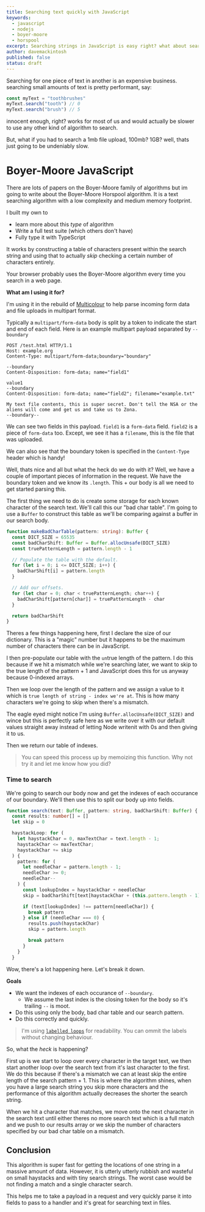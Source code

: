 ```yaml
---
title: Searching text quickly with JavaScript
keywords: 
  - javascript
  - nodejs
  - boyer-moore
  - horspool
excerpt: Searching strings in JavaScript is easy right? what about searching through hundreds of megabytes of text or binary or even several gigabytes? Boyer-Moore Horspool to the rescue!
author: davemackintosh
published: false
status: draft
---
```


Searching for one piece of text in another is an expensive business. searching small amounts of text is pretty performant, say:

```javascript
const myText = "toothbrushes"
myText.search("tooth") // 0
myText.search("brush") // 5
```

innocent enough, right? works for most of us and would actually be slower to use any other kind of algorithm to search. 

But, what if you had to search a 1mb file upload, 100mb? 1GB? well, thats just going to be undeniably slow. 

# Boyer-Moore JavaScript

There are lots of papers on the Boyer-Moore family of algorithms but im going to write about the Boyer-Moore Horspool algorithm. It is a text searching algorithm with a low complexity and medium memory footprint.

I built my own to

* learn more about this _type_ of algorithm
* Write a full test suite (which others don't have)
* Fully type it with TypeScript

It works by constructing a table of characters present within the search string and using that to actually *skip* checking a certain number of characters entirely.

Your browser probably uses the Boyer-Moore algorithm every time you search in a web page.

**What am I using it for?**

I'm using it in the rebuild of [Multicolour](https://getmulticolour.com) to help parse incoming form data and file uploads in multipart format.

Typically a `multipart/form-data` body is split by a token to indicate the start and end of each field. Here is an example multipart payload separated by `--boundary`

```text
POST /test.html HTTP/1.1
Host: example.org
Content-Type: multipart/form-data;boundary="boundary"

--boundary
Content-Disposition: form-data; name="field1"

value1
--boundary
Content-Disposition: form-data; name="field2"; filename="example.txt"

My text file contents, this is super secret. Don't tell the NSA or the aliens will come and get us and take us to Zona.
--boundary--
```

We can see two fields in this payload. `field1` is a `form-data` field. `field2` is a piece of `form-data` too. Except, we see it has a `filename`, this is the file that was uploaded.

We can also see that the boundary token is specified in the `Content-Type` header which is handy!

Well, thats nice and all but what the heck do we do with it? Well, we have a couple of important pieces of information in the request. We have the boundary token and we know its `.length`. This + our body is all we need to get started parsing this.

The first thing we need to do is create some storage for each known character of the search text. We'll call this our "bad char table". I'm going to use a `Buffer` to construct this table as we'll be comparing against a buffer in our search body.

```typescript
function makeBadCharTable(pattern: string): Buffer {
  const DICT_SIZE = 65535
  const badCharShift: Buffer = Buffer.allocUnsafe(DICT_SIZE)
  const truePatternLength = pattern.length - 1

  // Populate the table with the default.
  for (let i = 0; i <= DICT_SIZE; i++) {
    badCharShift[i] = pattern.length
  }

  // Add our offsets.
  for (let char = 0; char < truePatternLength; char++) {
    badCharShift[pattern[char]] = truePatternLength - char
  }

  return badCharShift
}
```

Theres a few things happening here, first I declare the size of our dictionary. This is a "magic" number but it happens to be the maximum number of characters there can be in JavaScript.

I then pre-populate our table with the `un`true length of the pattern. I do this because if we hit a mismatch while we're searching later, we want to skip to the true length of the pattern + 1 and JavaScript does this for us anyway because 0-indexed arrays.

Then we loop over the length of the pattern and we assign a value to it which is `true length of string - index we're at`. This is how many characters we're going to skip when there's a mismatch.

The eagle eyed might notice I'm using `Buffer.allocUnsafe(DICT_SIZE)` and wince but this is perfectly safe here as we write over it with our default values straight away instead of letting Node writenit with 0s and then giving it to us.

Then we return our table of indexes.

> You can speed this process up by memoizing this function. Why not try it and let me know how you did?

### Time to search

We're going to search our body now and get the indexes of each occurance of our boundary. We'll then use this to split our body up into fields.

```typescript
function search(text: Buffer, pattern: string, badCharShift: Buffer) {
  const results: number[] = []
  let skip = 0

  haystackLoop: for (
    let haystackChar = 0, maxTextChar = text.length - 1;
    haystackChar <= maxTextChar;
    haystackChar += skip
  ) {
    pattern: for (
      let needleChar = pattern.length - 1;
      needleChar >= 0;
      needleChar--
    ) {
      const lookupIndex = haystackChar + needleChar
      skip = badCharShift[text[haystackChar + (this.pattern.length - 1)]]

      if (text[lookupIndex] !== pattern[needleChar]) {
        break pattern
      } else if (needleChar === 0) {
        results.push(haystackChar)
        skip = pattern.length

        break pattern
      }
    }
  }
```

Wow, there's a lot happening here. Let's break it down.

**Goals**

* We want the indexes of each occurance of `--boundary`. 
  * We assume the last index is the closing token for the body so it's trailing `--` is moot.
* Do this using only the body, bad char table and our search pattern.
* Do this correctly and quickly.

> I'm using [`labelled loops`](https://developer.mozilla.org/en-US/docs/Web/JavaScript/Reference/Statements/label) for readability. You can ommit the labels without changing behaviour.

So, what the *heck* is happening? 

First up is we start to loop over every character in the target text, we then start another loop over the search text from it's last character to the first. We do this because if there's a mismatch we can at least skip the entire length of the search pattern + 1. This is where the algorithm shines, when you have a large search string you skip more characters and the performance of this algorithm actually decreases the shorter the search string.

When we hit a character that matches, we move onto the next character in the search text until either theres no more search text which is a full match and we push to our results array or we skip the number of characters specified by our bad char table on a mismatch.

## Conclusion

This algorithm is super fast for getting the locations of one string in a massive amount of data. However, it is utterly utterly rubbish and wasteful on small haystacks and with tiny search strings. The worst case would be not finding a match and a single character search.

This helps me to take a payload in a request and very quickly parse it into fields to pass to a handler and it's great for searching text in files.
